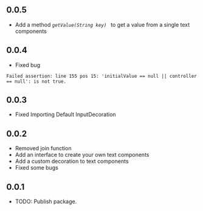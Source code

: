 ## 0.0.5

- Add a method _`getValue(String key) `_ to get a value from a single text components

## 0.0.4

- Fixed bug

```
Failed assertion: line 155 pos 15: 'initialValue == null || controller == null': is not true.
```

## 0.0.3

- Fixed Importing Default InputDecoration

## 0.0.2

- Removed join function
- Add an interface to create your own text components
- Add a custom decoration to text components
- Fixed some bugs

## 0.0.1

- TODO: Publish package.
